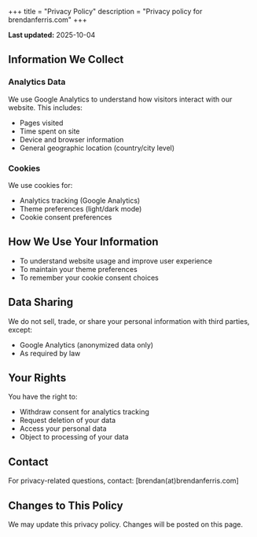 +++
title = "Privacy Policy"
description = "Privacy policy for brendanferris.com"
+++

**Last updated:** 2025-10-04

## Information We Collect

### Analytics Data
We use Google Analytics to understand how visitors interact with our website. This includes:
- Pages visited
- Time spent on site
- Device and browser information
- General geographic location (country/city level)

### Cookies
We use cookies for:
- Analytics tracking (Google Analytics)
- Theme preferences (light/dark mode)
- Cookie consent preferences

## How We Use Your Information
- To understand website usage and improve user experience
- To maintain your theme preferences
- To remember your cookie consent choices

## Data Sharing
We do not sell, trade, or share your personal information with third parties, except:
- Google Analytics (anonymized data only)
- As required by law

## Your Rights
You have the right to:
- Withdraw consent for analytics tracking
- Request deletion of your data
- Access your personal data
- Object to processing of your data

## Contact
For privacy-related questions, contact: [brendan(at)brendanferris.com]

## Changes to This Policy
We may update this privacy policy. Changes will be posted on this page.